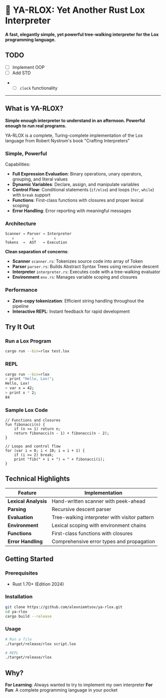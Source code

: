 # 🚀 YA-RLOX: Yet Another Rust Lox Interpreter

**A fast, elegantly simple, yet powerful tree-walking interpreter for the Lox programming language.**

## TODO
- [ ] Implement OOP
- [ ] Add STD
- - [ ] `clock` functionality

---

## What is YA-RLOX?

**Simple enough interpreter to understand in an afternoon. Powerful enough to run real programs.**

YA-RLOX is a complete, Turing-complete implementation of the Lox language from Robert Nystrom's book "Crafting Interpreters"

### Simple, Powerful

Capabilities:
- **Full Expression Evaluation**: Binary operations, unary operators, grouping, and literal values
- **Dynamic Variables**: Declare, assign, and manipulate variables 
- **Control Flow**: Conditional statements (`if/else`) and loops (`for`, `while`) with `break` support
- **Functions**: First-class functions with closures and proper lexical scoping
- **Error Handling**: Error reporting with meaningful messages

### Architecture

```
Scanner → Parser → Interpreter
   ↓        ↓         ↓
Tokens  →  AST   → Execution
```

**Clean separation of concerns**:

- **Scanner** `scanner.rs`: Tokenizes source code into array of Token 
- **Parser** `parser.rs`: Builds Abstract Syntax Trees using recursive descent
- **Interpreter** `interpreter.rs`: Executes code with a tree-walking evaluator
- **Environment** `env.rs`: Manages variable scoping and closures

### Performance 

- **Zero-copy tokenization**: Efficient string handling throughout the pipeline
- **Interactive REPL**: Instant feedback for rapid development

## Try It Out

### Run a Lox Program
```bash
cargo run --bin=rlox test.lox
```

### REPL
```bash
cargo run --bin=rlox
> print "Hello, Lox!";
Hello, Lox!
> var x = 42;
> print x * 2;
84
```

### Sample Lox Code
```lox
// Functions and closures
fun fibonacci(n) {
    if (n <= 1) return n;
    return fibonacci(n - 1) + fibonacci(n - 2);
}

// Loops and control flow
for (var i = 0; i < 10; i = i + 1) {
    if (i >= 2) break;
    print "fib(" + i + ") = " + fibonacci(i);
}
```

## Technical Highlights

| Feature | Implementation |
|---------|---------------|
| **Lexical Analysis** | Hand-written scanner with peek-ahead |
| **Parsing** | Recursive descent parser |
| **Evaluation** | Tree-walking interpreter with visitor pattern |
| **Environment** | Lexical scoping with environment chains |
| **Functions** | First-class functions with closures |
| **Error Handling** | Comprehensive error types and propagation |

## Getting Started

### Prerequisites
- Rust 1.70+ (Edition 2024)

### Installation
```bash
git clone https://github.com/alexniemtsov/ya-rlox.git
cd ya-rlox
cargo build --release
```

### Usage
```bash
# Run a file
./target/release/rlox script.lox

# REPL
./target/release/rlox
```

## Why?
**For Learning**: Always wanted to try to implement my own interpreter
**For Fun**: A complete programming language in your pocket
